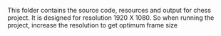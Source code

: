 This folder contains the source code, resources and output for chess project. It is designed for resolution 1920 X 1080. So when running 
the project, increase the resolution to get optimum frame size
